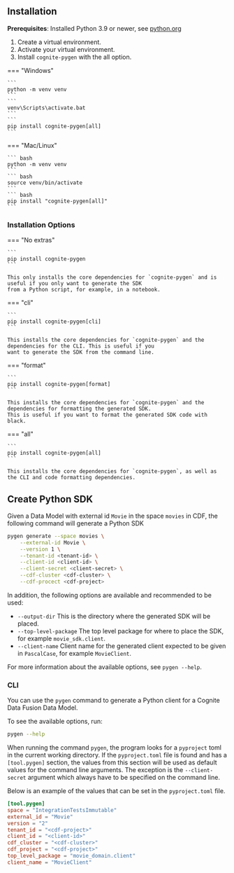 ## Installation

**Prerequisites**: Installed Python 3.9 or newer, see [python.org](https://www.python.org/downloads/)

1. Create a virtual environment.
2. Activate your virtual environment.
3. Install `cognite-pygen` with the all option.

=== "Windows"

    ```
    python -m venv venv
    ```
    ```
    venv\Scripts\activate.bat
    ```
    ```
    pip install cognite-pygen[all]
    ```

=== "Mac/Linux"

    ``` bash
    python -m venv venv
    ```
    ``` bash
    source venv/bin/activate
    ```
    ``` bash
    pip install "cognite-pygen[all]"
    ```

### Installation Options

=== "No extras"

    ```
    pip install cognite-pygen
    ```

    This only installs the core dependencies for `cognite-pygen` and is useful if you only want to generate the SDK
    from a Python script, for example, in a notebook.

=== "cli"

    ```
    pip install cognite-pygen[cli]
    ```

    This installs the core dependencies for `cognite-pygen` and the dependencies for the CLI. This is useful if you
    want to generate the SDK from the command line.

=== "format"

    ```
    pip install cognite-pygen[format]
    ```

    This installs the core dependencies for `cognite-pygen` and the dependencies for formatting the generated SDK.
    This is useful if you want to format the generated SDK code with black.

=== "all"

    ```
    pip install cognite-pygen[all]
    ```

    This installs the core dependencies for `cognite-pygen`, as well as the CLI and code formatting dependencies.

## Create Python SDK

Given a Data Model with external id `Movie` in the space `movies` in CDF, the following command will generate a Python SDK

```bash
pygen generate --space movies \
    --external-id Movie \
    --version 1 \
    --tenant-id <tenant-id> \
    --client-id <client-id> \
    --client-secret <client-secret> \
    --cdf-cluster <cdf-cluster> \
    --cdf-procect <cdf-project>
```

In addition, the following options are available and recommended to be used:

* `--output-dir` This is the directory where the generated SDK will be placed.
* `--top-level-package` The top level package for where to place the SDK, for example `movie_sdk.client`.
* `--client-name` Client name for the generated client expected to be given in `PascalCase`, for example `MovieClient`.

For more information about the available options, see `pygen --help`.

### CLI
You can use the `pygen` command to generate a Python client for a Cognite Data Fusion Data Model.

To see the available options, run:

```bash
pygen --help
```

When running the command `pygen`, the program looks for a `pyproject` toml in the current working directory. If
the `pyproject.toml` file is found and has a `[tool.pygen]` section, the values from this section will be used as
default values for the command line arguments. The exception is the `--client-secret` argument which always
have to be specified on the command line.

Below is an example of the values that can be set in the `pyproject.toml` file.

```toml
[tool.pygen]
space = "IntegrationTestsImmutable"
external_id = "Movie"
version = "2"
tenant_id = "<cdf-project>"
client_id = "<client-id>"
cdf_cluster = "<cdf-cluster>"
cdf_project = "<cdf-project>"
top_level_package = "movie_domain.client"
client_name = "MovieClient"
```
